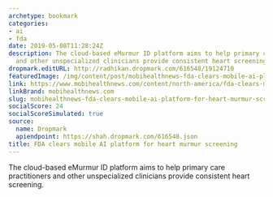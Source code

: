 ```yaml
---
archetype: bookmark
categories:
- ai
- fda
date: 2019-05-08T11:28:24Z
description: The cloud-based eMurmur ID platform aims to help primary care practitioners
  and other unspecialized clinicians provide consistent heart screening.
dropmark.editURL: http://radhikan.dropmark.com/616548/19124710
featuredImage: /img/content/post/mobihealthnews-fda-clears-mobile-ai-platform-for-heart-murmur-screening.jpg
link: https://www.mobihealthnews.com/content/north-america/fda-clears-mobile-ai-platform-heart-murmur-screening
linkBrand: mobihealthnews.com
slug: mobihealthnews-fda-clears-mobile-ai-platform-for-heart-murmur-screening
socialScore: 24
socialScoreSimulated: true
source:
  name: Dropmark
  apiendpoint: https://shah.dropmark.com/616548.json
title: FDA clears mobile AI platform for heart murmur screening
---
```

The cloud-based eMurmur ID platform aims to help primary care practitioners and other unspecialized clinicians provide consistent heart screening.
